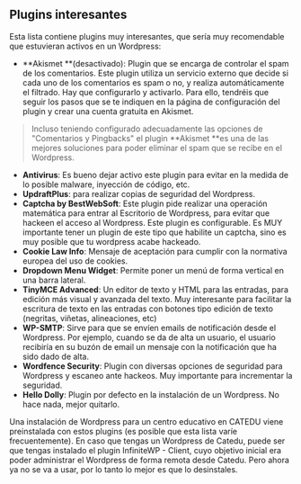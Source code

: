 ## Plugins interesantes

Esta lista contiene plugins muy interesantes, que sería muy recomendable que estuvieran activos en un Wordpress:

* **Akismet **\(desactivado\): Plugin que se encarga de controlar el spam de los comentarios. Este plugin utiliza un servicio externo que decide si cada uno de los comentarios es spam o no, y realiza automáticamente el filtrado. Hay que configurarlo y activarlo. Para ello, tendréis que seguir los pasos que se te indiquen en la página de configuración del plugin y crear una cuenta gratuita en Akismet.

> Incluso teniendo configurado adecuadamente las opciones de "Comentarios y Pingbacks" el plugin **Akismet **es una de las mejores soluciones para poder eliminar el spam que se recibe en el Wordpress.

* **Antivirus**: Es bueno dejar activo este plugin para evitar en la medida de lo posible malware, inyección de código, etc.
* **UpdraftPlus**: para realizar copias de seguridad del Wordpress.
* **Captcha by BestWebSoft**: Este plugin pide realizar una operación matemática para entrar al Escritorio de Wordpress, para evitar que hackeen el acceso al Wordpress. Este plugin es configurable. Es MUY importante tener un plugin de este tipo que habilite un captcha, sino es muy posible que tu wordpress acabe hackeado.
* **Cookie Law Info**: Mensaje de aceptación para cumplir con la normativa europea del uso de cookies.
* **Dropdown Menu Widget**: Permite poner un menú de forma vertical en una barra lateral.
* **TinyMCE Advanced**: Un editor de texto y HTML para las entradas, para edición más visual y avanzada del texto. Muy interesante para facilitar la escritura de texto en las entradas con botones tipo edición de texto \(negritas, viñetas, alineaciones, etc\)
* **WP-SMTP**: Sirve para que se envíen emails de notificación desde el Wordpress. Por ejemplo, cuando se da de alta un usuario, el usuario recibiría en su buzón de email un mensaje con la notificación que ha sido dado de alta.
* **Wordfence Security**: Plugin con diversas opciones de seguridad para Wordpress y escaneo ante hackeos. Muy importante para incrementar la seguridad.
* **Hello Dolly**: Plugin por defecto en la instalación de un Wordpress. No hace nada, mejor quitarlo. 

Una instalación de Wordpress para un centro educativo en CATEDU viene preinstalada con estos plugins \(es posible que esta lista varíe frecuentemente\). En caso que tengas un Wordpress de Catedu, puede ser que tengas instalado el plugin InfiniteWP - Client, cuyo objetivo inicial era poder administrar el Wordpress de forma remota desde Catedu. Pero ahora ya no se va a usar, por lo tanto lo mejor es que lo desinstales.

